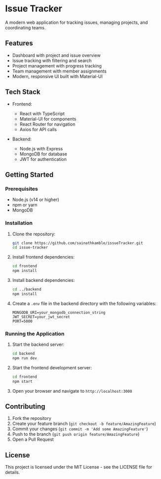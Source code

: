 # Issue Tracker

A modern web application for tracking issues, managing projects, and coordinating teams.

## Features

- Dashboard with project and issue overview
- Issue tracking with filtering and search
- Project management with progress tracking
- Team management with member assignments
- Modern, responsive UI built with Material-UI

## Tech Stack

- Frontend:
  - React with TypeScript
  - Material-UI for components
  - React Router for navigation
  - Axios for API calls

- Backend:
  - Node.js with Express
  - MongoDB for database
  - JWT for authentication

## Getting Started

### Prerequisites

- Node.js (v14 or higher)
- npm or yarn
- MongoDB

### Installation

1. Clone the repository:
   ```bash
   git clone https://github.com/sainathkamble/issueTracker.git
   cd issue-tracker
   ```

2. Install frontend dependencies:
   ```bash
   cd frontend
   npm install
   ```

3. Install backend dependencies:
   ```bash
   cd ../backend
   npm install
   ```

4. Create a `.env` file in the backend directory with the following variables:
   ```
   MONGODB_URI=your_mongodb_connection_string
   JWT_SECRET=your_jwt_secret
   PORT=5000
   ```

### Running the Application

1. Start the backend server:
   ```bash
   cd backend
   npm run dev
   ```

2. Start the frontend development server:
   ```bash
   cd frontend
   npm start
   ```

3. Open your browser and navigate to `http://localhost:3000`

## Contributing

1. Fork the repository
2. Create your feature branch (`git checkout -b feature/AmazingFeature`)
3. Commit your changes (`git commit -m 'Add some AmazingFeature'`)
4. Push to the branch (`git push origin feature/AmazingFeature`)
5. Open a Pull Request

## License

This project is licensed under the MIT License - see the LICENSE file for details. 